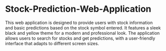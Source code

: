# Stock-Prediction-Web-Application
This web application is designed to provide users with stock information and basic predictions based on the stock symbol entered. It features a sleek black and yellow theme for a modern and professional look. The application allows users to search for stocks and get predictions, with a user-friendly interface that adapts to different screen sizes.
